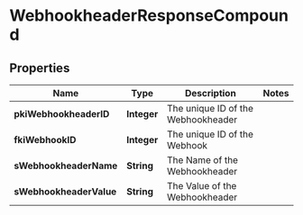 

# WebhookheaderResponseCompound

## Properties

Name | Type | Description | Notes
------------ | ------------- | ------------- | -------------
**pkiWebhookheaderID** | **Integer** | The unique ID of the Webhookheader | 
**fkiWebhookID** | **Integer** | The unique ID of the Webhook | 
**sWebhookheaderName** | **String** | The Name of the Webhookheader | 
**sWebhookheaderValue** | **String** | The Value of the Webhookheader | 




